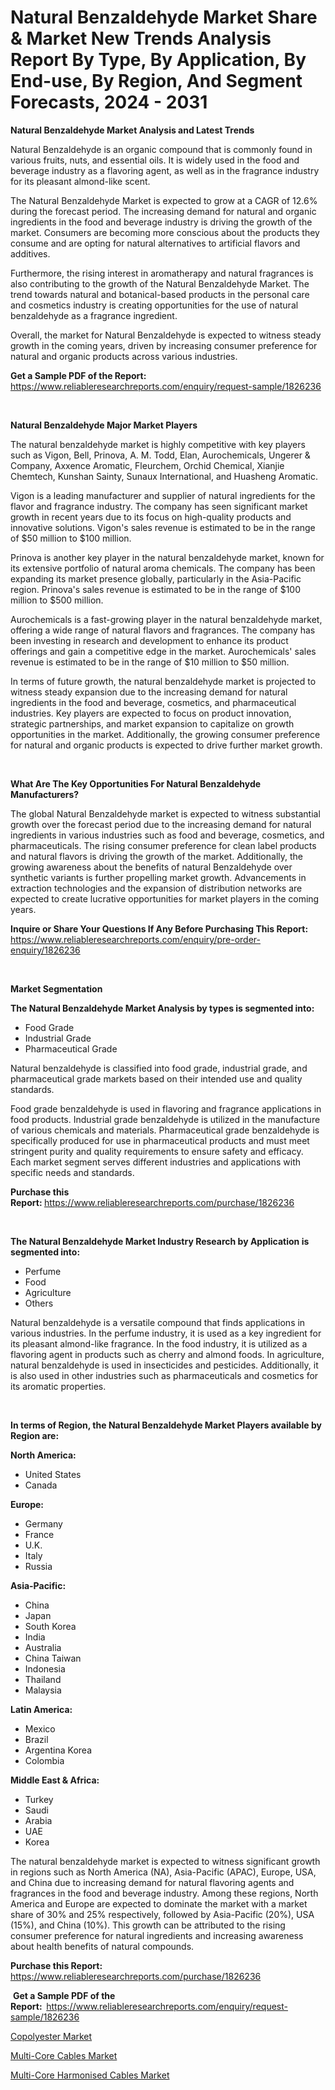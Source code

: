 <p><h1>Natural Benzaldehyde Market Share & Market New Trends Analysis Report By Type, By Application, By End-use, By Region, And Segment Forecasts, 2024 - 2031</h1></p><p><strong>Natural Benzaldehyde Market Analysis and Latest Trends</strong></p>
<p><p>Natural Benzaldehyde is an organic compound that is commonly found in various fruits, nuts, and essential oils. It is widely used in the food and beverage industry as a flavoring agent, as well as in the fragrance industry for its pleasant almond-like scent. </p><p>The Natural Benzaldehyde Market is expected to grow at a CAGR of 12.6% during the forecast period. The increasing demand for natural and organic ingredients in the food and beverage industry is driving the growth of the market. Consumers are becoming more conscious about the products they consume and are opting for natural alternatives to artificial flavors and additives. </p><p>Furthermore, the rising interest in aromatherapy and natural fragrances is also contributing to the growth of the Natural Benzaldehyde Market. The trend towards natural and botanical-based products in the personal care and cosmetics industry is creating opportunities for the use of natural benzaldehyde as a fragrance ingredient.</p><p>Overall, the market for Natural Benzaldehyde is expected to witness steady growth in the coming years, driven by increasing consumer preference for natural and organic products across various industries.</p></p>
<p><strong>Get a Sample PDF of the Report:&nbsp;</strong> <a href="https://www.reliableresearchreports.com/enquiry/request-sample/1826236">https://www.reliableresearchreports.com/enquiry/request-sample/1826236</a></p>
<p>&nbsp;</p>
<p><strong>Natural Benzaldehyde Major Market Players</strong></p>
<p><p>The natural benzaldehyde market is highly competitive with key players such as Vigon, Bell, Prinova, A. M. Todd, Elan, Aurochemicals, Ungerer & Company, Axxence Aromatic, Fleurchem, Orchid Chemical, Xianjie Chemtech, Kunshan Sainty, Sunaux International, and Huasheng Aromatic. </p><p>Vigon is a leading manufacturer and supplier of natural ingredients for the flavor and fragrance industry. The company has seen significant market growth in recent years due to its focus on high-quality products and innovative solutions. Vigon's sales revenue is estimated to be in the range of $50 million to $100 million.</p><p>Prinova is another key player in the natural benzaldehyde market, known for its extensive portfolio of natural aroma chemicals. The company has been expanding its market presence globally, particularly in the Asia-Pacific region. Prinova's sales revenue is estimated to be in the range of $100 million to $500 million.</p><p>Aurochemicals is a fast-growing player in the natural benzaldehyde market, offering a wide range of natural flavors and fragrances. The company has been investing in research and development to enhance its product offerings and gain a competitive edge in the market. Aurochemicals' sales revenue is estimated to be in the range of $10 million to $50 million.</p><p>In terms of future growth, the natural benzaldehyde market is projected to witness steady expansion due to the increasing demand for natural ingredients in the food and beverage, cosmetics, and pharmaceutical industries. Key players are expected to focus on product innovation, strategic partnerships, and market expansion to capitalize on growth opportunities in the market. Additionally, the growing consumer preference for natural and organic products is expected to drive further market growth.</p></p>
<p>&nbsp;</p>
<p><strong>What Are The Key Opportunities For Natural Benzaldehyde Manufacturers?</strong></p>
<p><p>The global Natural Benzaldehyde market is expected to witness substantial growth over the forecast period due to the increasing demand for natural ingredients in various industries such as food and beverage, cosmetics, and pharmaceuticals. The rising consumer preference for clean label products and natural flavors is driving the growth of the market. Additionally, the growing awareness about the benefits of natural Benzaldehyde over synthetic variants is further propelling market growth. Advancements in extraction technologies and the expansion of distribution networks are expected to create lucrative opportunities for market players in the coming years.</p></p>
<p><strong>Inquire or Share Your Questions If Any Before Purchasing This Report:</strong> <a href="https://www.reliableresearchreports.com/enquiry/pre-order-enquiry/1826236">https://www.reliableresearchreports.com/enquiry/pre-order-enquiry/1826236</a></p>
<p>&nbsp;</p>
<p><strong>Market Segmentation</strong></p>
<p><strong>The Natural Benzaldehyde Market Analysis by types is segmented into:</strong></p>
<p><ul><li>Food Grade</li><li>Industrial Grade</li><li>Pharmaceutical Grade</li></ul></p>
<p><p>Natural benzaldehyde is classified into food grade, industrial grade, and pharmaceutical grade markets based on their intended use and quality standards. </p><p>Food grade benzaldehyde is used in flavoring and fragrance applications in food products. Industrial grade benzaldehyde is utilized in the manufacture of various chemicals and materials. Pharmaceutical grade benzaldehyde is specifically produced for use in pharmaceutical products and must meet stringent purity and quality requirements to ensure safety and efficacy. Each market segment serves different industries and applications with specific needs and standards.</p></p>
<p><strong>Purchase this Report:&nbsp;</strong><a href="https://www.reliableresearchreports.com/purchase/1826236">https://www.reliableresearchreports.com/purchase/1826236</a></p>
<p>&nbsp;</p>
<p><strong>The Natural Benzaldehyde Market Industry Research by Application is segmented into:</strong></p>
<p><ul><li>Perfume</li><li>Food</li><li>Agriculture</li><li>Others</li></ul></p>
<p><p>Natural benzaldehyde is a versatile compound that finds applications in various industries. In the perfume industry, it is used as a key ingredient for its pleasant almond-like fragrance. In the food industry, it is utilized as a flavoring agent in products such as cherry and almond foods. In agriculture, natural benzaldehyde is used in insecticides and pesticides. Additionally, it is also used in other industries such as pharmaceuticals and cosmetics for its aromatic properties.</p></p>
<p>&nbsp;</p>
<p><strong>In terms of Region, the Natural Benzaldehyde Market Players available by Region are:</strong></p>
<p>
    <p> <strong> North America: </strong>
        <ul>
            <li>United States</li>
            <li>Canada</li>
        </ul>
        </p> 
    <p> <strong> Europe: </strong>
        <ul>
            <li>Germany</li>
            <li>France</li>
            <li>U.K.</li>
            <li>Italy</li>
            <li>Russia</li>
        </ul>
        </p> 
    <p> <strong> Asia-Pacific: </strong>
        <ul>
            <li>China</li>
            <li>Japan</li>
            <li>South Korea</li>
            <li>India</li>
            <li>Australia</li>
            <li>China Taiwan</li>
            <li>Indonesia</li>
            <li>Thailand</li>
            <li>Malaysia</li>
        </ul>
        </p> 
    <p> <strong> Latin America: </strong>
        <ul>
            <li>Mexico</li>
            <li>Brazil</li>
            <li>Argentina Korea</li>
            <li>Colombia</li>
        </ul>
        </p> 
    <p> <strong> Middle East & Africa: </strong>
        <ul>
            <li>Turkey</li>
            <li>Saudi</li>
            <li>Arabia</li>
            <li>UAE</li>
            <li>Korea</li>
        </ul>
    </p>
    </p>
<p><p>The natural benzaldehyde market is expected to witness significant growth in regions such as North America (NA), Asia-Pacific (APAC), Europe, USA, and China due to increasing demand for natural flavoring agents and fragrances in the food and beverage industry. Among these regions, North America and Europe are expected to dominate the market with a market share of 30% and 25% respectively, followed by Asia-Pacific (20%), USA (15%), and China (10%). This growth can be attributed to the rising consumer preference for natural ingredients and increasing awareness about health benefits of natural compounds.</p></p>
<p><strong>Purchase this Report: </strong><a href="https://www.reliableresearchreports.com/purchase/1826236">https://www.reliableresearchreports.com/purchase/1826236</a></p>
<p>&nbsp;<strong>Get a Sample PDF of the Report:&nbsp;&nbsp;</strong><a href="https://www.reliableresearchreports.com/enquiry/request-sample/1826236">https://www.reliableresearchreports.com/enquiry/request-sample/1826236</a></p>
<p><strong></strong></p>
<p><p><a href="https://github.com/JameTravis/Market-Research-Report-List-4/blob/main/copolyester-market.md">Copolyester Market</a></p><p><a href="https://view.publitas.com/reportprime-1/multi-core-cables-market-size-focuses-on-market-dynamics-in-depth-analysis-and-future-projections-of-its-market-forecasted-for-period-from-2023-to-2030/">Multi-Core Cables Market</a></p><p><a href="https://view.publitas.com/reportprime-1/multi-core-harmonised-cables-market-a-comprehensive-report-of-its-market-share-growth-trends-2023-2030/">Multi-Core Harmonised Cables Market</a></p></p>